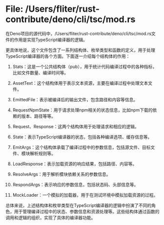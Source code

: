 # File: /Users/fliter/rust-contribute/deno/cli/tsc/mod.rs

在Deno项目的源代码中，/Users/fliter/rust-contribute/deno/cli/tsc/mod.rs文件的作用是实现TypeScript编译器的逻辑。

更具体地说，这个文件包含了一系列结构体、枚举类型和函数的定义，用于处理TypeScript编译器的各个方面。下面逐一介绍每个结构体的作用：

1. Stats：这是一个公共结构体（pub），用于统计代码编译过程中的各种指标，比如文件数量、编译时间等。

2. AssetText：这个结构体用于表示文本资源，主要在编译过程中处理文本文件。

3. EmittedFile：表示被编译后的输出文件，包含路径和内容等信息。

4. RequestNpmState：用于请求处理npm相关的状态信息，比如npm下载的依赖的版本、路径等等。

5. Request、Response：这两个结构体用于处理请求和相应的逻辑。

6. State：表示TypeScript编译器的状态，包括各种编译选项、缓存信息等。

7. EmitArgs：这个结构体承载了编译过程中的参数信息，包括源文件、目标文件、模块解析规则等。

8. LoadResponse：表示加载资源的响应结果，包括路径、内容等。

9. ResolveArgs：用于解析模块依赖关系的参数信息。

10. RespondArgs：表示响应的参数信息，包括状态码、头部信息等。

11. MockLoader：一个模拟的加载器，用于在测试环境中模拟加载资源的过程。

总体来说，上述结构体和枚举类型在TypeScript编译器的逻辑中扮演了不同的角色，用于管理编译过程中的状态、参数信息和资源处理等。这些结构体通过函数的调用和逻辑的组织，实现了具体的编译器功能。

